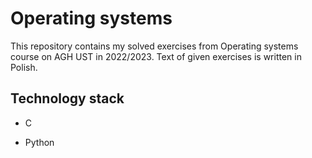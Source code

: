 # Operating systems
This repository contains my solved exercises from Operating systems course on AGH UST in 2022/2023. Text of given exercises is written in Polish.

## Technology stack
- C

- Python
